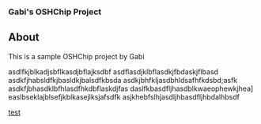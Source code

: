 ### Gabi's OSHChip Project

## About
This is a sample OSHChip project by Gabi

asdlfkjblkadjsbflkasdjbflajksdbf
asdflasdjklbflasdkjfbdaskjflbasd
asdkfjhabsldfkjbasldkjbalsdfkbsda
asdkjbhfkljasdbhldsafhfkdsbd;asfk
asdkfjbhasdklbfhlasdfhkdbflaskdjfas
daslfkbasdfljhasdblkwaeophewkjhea]
easlbseklajblsefjkblkasejlksjafsdfk
asjkhebfslhjasdljhbasdfljhbdalhbsdf

[test](https://lh4.ggpht.com/wKrDLLmmxjfRG2-E-k5L5BUuHWpCOe4lWRF7oVs1Gzdn5e5yvr8fj-ORTlBF43U47yI=w300)
